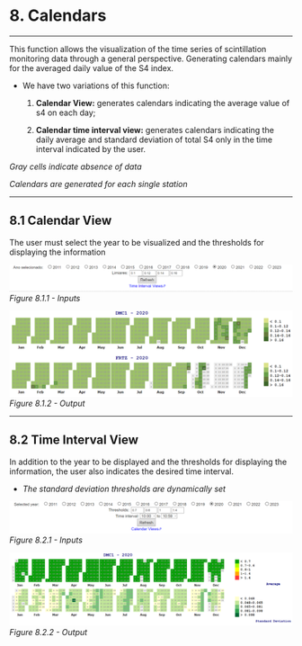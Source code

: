 # 8. Calendars

* * *

This function allows the visualization of the time series of scintillation monitoring data through a general perspective. Generating calendars mainly for the averaged daily value of the S4 index.

 - We have two variations of this function: 

    1. **Calendar View:** generates calendars indicating the average value of s4 on each day; 

    1. **Calendar time interval view:** generates calendars indicating the daily average and standard deviation of total S4 only in the time interval indicated by the user.

*Gray cells indicate absence of data*

*Calendars are generated for each single station*

* * *

## **8.1 Calendar View**

The user must select the year to be visualized and the thresholds for displaying the information 

![viewInput](images/Calendar/viewInputs.PNG)
*Figure 8.1.1 - Inputs*

![viewOutput](images/Calendar/viewOutput.PNG)
*Figure 8.1.2 - Output*


* * *

## **8.2 Time Interval View**

In addition to the year to be displayed and the thresholds for displaying the information, the user also indicates the desired time interval.

 - *The standard deviation thresholds are dynamically set*

![viewInput](images/Calendar/timeInputs.PNG)
*Figure 8.2.1 - Inputs*

![viewOutput](images/Calendar/timeOutput.PNG)
*Figure 8.2.2 - Output*
